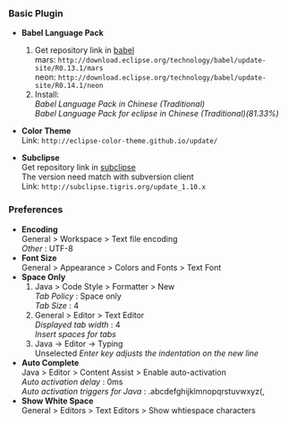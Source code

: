 ### Basic Plugin
* __Babel Language Pack__
    1. Get repository link in [babel](http://www.eclipse.org/babel/downloads.php)<br>
        mars: `http://download.eclipse.org/technology/babel/update-site/R0.13.1/mars` <br>
        neon: `http://download.eclipse.org/technology/babel/update-site/R0.14.1/neon`
    2. Install:<br>
        _Babel Language Pack in Chinese (Traditional)_ <br>
        _Babel Language Pack for eclipse in Chinese (Traditional)(81.33%)_

* __Color Theme__
    <br>Link: `http://eclipse-color-theme.github.io/update/`

* __Subclipse__
    <br>Get repository link in [subclipse](http://subclipse.tigris.org/)<br>
    The version need match with subversion client<br>
    Link: `http://subclipse.tigris.org/update_1.10.x`

### Preferences
* __Encoding__ <br>
    General > Workspace > Text file encoding <br>
    _Other_ : UTF-8
* __Font Size__ <br>
    General > Appearance > Colors and Fonts > Text Font<br>
* __Space Only__ <br>
    1. Java > Code Style > Formatter > New <br>
        _Tab Policy_ : Space only <br>
        _Tab Size_ : 4 <br>
    2. General > Editor > Text Editor <br>
        _Displayed tab width_ : 4 <br>
        _Insert spaces for tabs_ <br>
    3. Java -> Editor -> Typing <br>
        Unselected _Enter key adjusts the indentation on the new line_
* __Auto Complete__ <br>
    Java > Editor > Content Assist > Enable auto-activation <br>
    _Auto activation delay_ : 0ms <br>
    _Auto activation triggers for Java_ : .abcdefghijklmnopqrstuvwxyz(,
* __Show White Space__ <br>
    General > Editors > Text Editors > Show whtiespace characters
 
